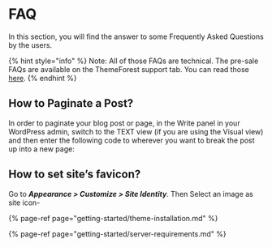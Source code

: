 # FAQ

In this section, you will find the answer to some Frequently Asked Questions by the users.

{% hint style="info" %}
 Note:  All of those FAQs are technical. The pre-sale FAQs are available on the ThemeForest support tab. You can read those [here](https://themeforest.net/item/saasland-creative-wordpress-theme-for-saas-business/23362980/support).
{% endhint %}

## How to Paginate a Post?

In order to paginate your blog post or page, in the Write panel in your WordPress admin, switch to the TEXT view \(if you are using the Visual view\) and then enter the following code to wherever you want to break the post up into a new page:

## How to set site’s favicon?

 Go to _**Appearance &gt; Customize &gt; Site Identity**_. Then Select an image as site icon-



{% page-ref page="getting-started/theme-installation.md" %}

{% page-ref page="getting-started/server-requirements.md" %}

